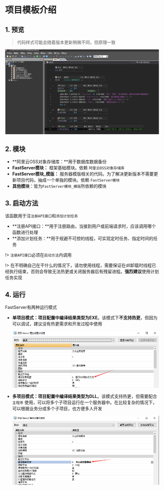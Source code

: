 # 项目模板介绍

## 1. 预览

> 代码样式可能会随着版本更新稍微不同，但原理一致

![image-20231010111904966](项目模版介绍.assets/image-20231010111904966.png)

## 2. 模块

- **阿里云OSS对象存储库：**用于数据库数据备份
- **FastServer模块：** 框架基础模块。依赖 `阿里云OSS对象存储库`
- **FastServer模块\_模版：** 服务器模版相关的代码。为了解决更新版本不需要更新项目代码，抽成一个单独的模块。依赖 `FastServer模块`
- **其他模块**：皆为`FastServer模块_模版`所依赖的模块

## 3. 启动方法

该函数用于注`注册API接口`和`添加计划任务`

- **注册API接口：**用于注册路由，当接到用户或前端请求时，应该调用哪个函数进行处理
- **添加计划任务：**用于规避不可控的线程，可实现定时任务、指定时间的任务

!> `注册API接口`必须在`启动方法`内调用

!> 在不明确自己在干什么的情况下，请勿使用线程，需要保证在dll卸载时线程已经执行结束，否则会导致无法热更或关闭服务器后有残留进程。**强烈建议**使用计划任务实现

## 4. 运行

FastServer有两种运行模式

- **单项目模式：**项目配置中编译结果类型为**EXE**。该模式下**不支持热更**，但因为可以调试，建议没有热更需求和开发过程中使用

  ![image-20231010122002466](项目模版介绍.assets/image-20231010122002466.png)

- **多项目模式：**项目配置中编译结果类型为**DLL**。该模式支持热更，但需要配合 `主程序` 使用，可以将多个子项目运行在一个服务器中。在比较复杂的情况下，可以根据业务分成多个子项目，也方便多人开发

  ![image-20231010122148254](项目模版介绍.assets/image-20231010122148254.png)